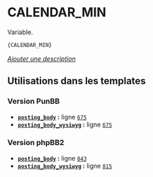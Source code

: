 # CALENDAR_MIN


Variable.

```html
{CALENDAR_MIN}
```

[*Ajouter une description*](https://fa-tvars.appspot.com/var/CALENDAR_MIN)

## Utilisations dans les templates

### Version PunBB
* __[`posting_body`](../tpl/var/punbb/posting_body.md#readme) :__ ligne [`675`](../tpl/src/punbb/posting_body.tpl#L675)
* __[`posting_body_wysiwyg`](../tpl/var/punbb/posting_body_wysiwyg.md#readme) :__ ligne [`675`](../tpl/src/punbb/posting_body_wysiwyg.tpl#L675)

### Version phpBB2
* __[`posting_body`](../tpl/var/subsilver/posting_body.md#readme) :__ ligne [`843`](../tpl/src/subsilver/posting_body.tpl#L843)
* __[`posting_body_wysiwyg`](../tpl/var/subsilver/posting_body_wysiwyg.md#readme) :__ ligne [`815`](../tpl/src/subsilver/posting_body_wysiwyg.tpl#L815)